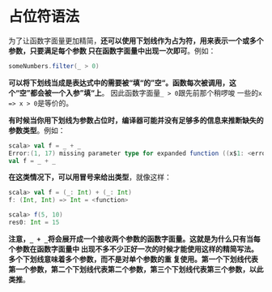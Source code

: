占位符语法
================================================================================
为了让函数字面量更加精简，**还可以使用下划线作为占为符，用来表示一个或多个参数，只要满足每个参数
只在函数字面量中出现一次即可**。例如：
```scala
someNumbers.filter(_ > 0)
```
**可以将下划线当成是表达式中的需要被“填“的”空“。函数每次被调用，这个“空”都会被一个入参”填“上**。
因此函数字面量`_ > 0`跟先前那个稍啰唆 一些的`x => x > 0`是等价的。  

**有时候当你用下划线为参数占位时，编译器可能并没有足够多的信息来推断缺失的参数类型**。例如：
```scala
scala> val f = _ + _
Error:(1, 17) missing parameter type for expanded function ((x$1: <error>, x$2) => x$1.$plus(x$2))
val f = _ + _
```
**在这类情况下，可以用冒号来给出类型**，就像这样：
```scala
scala> val f = (_: Int) + (_: Int) 
f: (Int, Int) => Int = <function>

scala> f(5, 10)
res0: Int = 15
```
**注意，`_ + _`将会展开成一个接收两个参数的函数字面量。这就是为什么只有当每个参数在函数字面量中
出现不多不少正好一次的时候才能使用这样的精简写法。多个下划线意味着多个参数，而不是对单个参数的重
复使用。第一个下划线代表第一个参数，第二个下划线代表第二个参数，第三个下划线代表第三个参数，以此
类推**。